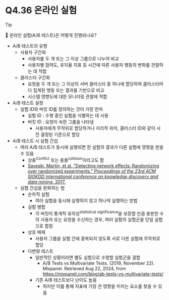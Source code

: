 # Q4.36 온라인 실험

> [!Tip]
>
> 🙋  온라인 실험(A/B 테스트)은 어떻게 진행되나요?

-   A/B 테스트의 유형
    -   사용자 구간화
        -   사용자를 두 개 또는 그 이상 그룹으로 나누어 비교
        -   사용자별 참여도, 유지율 지표 등 시간에 따른 사용자 행동의 변화를 관찰하는 데 적합
    -   클러스터 구간화
        -   요청을 두 개 또는 그 이상의 서버 클러스터 중 하나에 할당하여 클러스터마다 집계된 행동 또는 결과를 기반으로 비교
        -   시스템 영향도에 대한 모니터링 관찰에 적합
-   A/B 테스트 설정
    -   실험 ID와 버킷 ID를 정의하는 것이 가장 먼저
        -   실험 ID : 수행 중인 실험을 식별하는 데 사용
        -   버킷 ID : 요청이 속한 그룹을 나타냄
            -   사용자에게 무작위로 할당하거나 지리적 위치, 클러스터 ID와 같이 사전 결정된 기준으로 할당
-   A/B 테스트 시 실험 간섭
    -   여러 A/B 테스트가 동시에 실행되면 한 실험의 결과가 다른 실험에 영향을 받을 수 있음
        -   상충<sup>Conflict</sup> 또는 충돌<sup>collision</sup>이라고도 함
        -   [Saveski, Martin, et al. "Detecting network effects: Randomizing over randomized experiments." *Proceedings of the 23rd ACM SIGKDD international conference on knowledge discovery and data mining*. 2017.](https://web.stanford.edu/~msaveski/assets/publications/2017_detecting_network_effects/paper.pdf)
    -   실험 간섭을 완화하는 법
        -   순차적 실험
            -   여러 실험을 동시에 실행하지 않고 하나씩 실행하는 방법
        -   실험 병합
            -   각 버킷이 통계적 유의성<sup>statistical significance</sup>을 보장할 만큼 충분한 수의 사용자 또는 요청을 수신하는 경우, 여러 실험의 실험군을 단일 실험으로 합침
        -   상호 배제
            -   사용자 그룹을 실험 간에 중복되지 않도록 서로 다른 실험에 무작위로 할당
        -   다변량 테스트
            -   일반적인 상황이라면 별도 실험으로 수행할 실험군을 결합
                -   A/B Tests vs Multivariate Tests. (2019, November 22). Mixpanel. Retrieved Aug 22, 2024, from https://mixpanel.com/blog/ab-tests-vs-multivariate-tests/
            -   기존 A/B 테스트보다 난이도 높음
                -   하지만 이를 통해 지표에 가장 큰 영향을 미치는 요소를 찾을 수 있음
